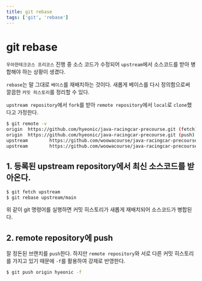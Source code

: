 ```yaml
---
title: git rebase
tags: ['git', 'rebase']
---
```


# git rebase

`우아한테크코스 프리코스` 진행 중 소스 코드가 수정되어 `upstream`에서 소스코드를 받아 병합해야 하는 상황이 생겼다.

`rebase`는 말 그대로 `베이스`를 재배치하는 것이다. 새롭게 베이스를 다시 정의함으로써 깔끔한 `커밋 히스토리`를 정리할 수 있다.

`upstream repository`에서 `fork`를 받아 `remote repository`에서 `local`로 `clone`했다고 가정한다.

```bash
$ git remote -v
origin  https://github.com/hyeonic/java-racingcar-precourse.git (fetch)
origin  https://github.com/hyeonic/java-racingcar-precourse.git (push)
upstream        https://github.com/woowacourse/java-racingcar-precourse.git (fetch)
upstream        https://github.com/woowacourse/java-racingcar-precourse.git (push)
```

## 1. 등록된 upstream repository에서 최신 소스코드를 받아온다.
```bash
$ git fetch upstream
$ git rebase upstream/main
```

위 같이 git 명령어를 실행하면 커밋 히스토리가 새롭게 재배치되어 소스코드가 병합된다. 

## 2. remote repository에 push

잘 정돈된 브랜치를 `push`한다. 하지만 `remote repository`와 서로 다른 커밋 히스토리를 가지고 있기 때문에 `-f`를 활용하여 강제로 반영한다.

```bash
$ git push origin hyeonic -f
```

<TagLinks />